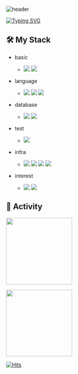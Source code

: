 ![header](https://capsule-render.vercel.app/api?type=waving&color=6994CDEE&text=&animation=twinkling&height=80)

[![Typing SVG](https://readme-typing-svg.demolab.com?font=Alkatra&weight=500&size=45&duration=4000&pause=3&color=6994CDEE&center=false&vCenter=false&multiline=true&repeat=true&width=1000&height=100&lines=Welcome+to+YoungSung's+GitHub!👋)](https://git.io/typing-svg)

<div align="left">
  

  
  ## 🛠️ My Stack
  
  - basic
    - <img src="https://img.shields.io/badge/Node.js-339933?style=flat-square&logo=node.js&logoColor=white"/> <img src="https://img.shields.io/badge/SpringBoot-6DB33F?style=flat-square&logo=SpringBoot&logoColor=white"/>
    
  - language
    - <img src="https://img.shields.io/badge/javascript-F7DF1E?style=flat-square&logo=javascript&logoColor=white"/> <img src="https://img.shields.io/badge/java-007396?style=flat-square&logo=java&logoColor=white"/> <img src="https://img.shields.io/badge/python-3776AB?style=flat-square&logo=python&logoColor=white"/>

  - database
    - <img src="https://img.shields.io/badge/mysql-4479A1?style=flat-square&logo=mysql&logoColor=white"/> <img src="https://img.shields.io/badge/oracle-F80000?style=flat-square&logo=oracle&logoColor=white"/>

  - test
    - <img src="https://img.shields.io/badge/jest-C21325?style=flat-square&logo=jest&logoColor=white"/>

  - infra
    - <img src="https://img.shields.io/badge/Amazon_AWS-232F3E?style=flat-square&logo=Amazon AWS&logoColor=white"/> <img src="https://img.shields.io/badge/rds-527FFF?style=flat-square&logo=amazon rds&logoColor=white"/> <img src="https://img.shields.io/badge/s3-569A31?style=flat-square&logo=Amazon S3&logoColor=white"/> <img src="https://img.shields.io/badge/ec2-FF9900?style=flat-square&logo=amazon ec2&logoColor=white"/>

  - interest
    - <img src="https://img.shields.io/badge/typescript-3178C6?style=flat-square&logo=typescript&logoColor=white"/> <img src="https://img.shields.io/badge/Nest.js-E0234E?style=flat-square&logo=nestjs&logoColor=white"/>

  ## 💪 Activity
  <p align="left">
    <img height="180em" src="https://github-readme-stats.vercel.app/api?username=wndudtjd&show_icons=true&theme=tokyonight">
  </p>
  <p align="left">
    <img height="180em" src="https://github-readme-stats.vercel.app/api/top-langs/?username=wndudtjd&layout=compact&color=olor=30,fad0c4,f&theme=tokyonight">
  </p>

  [![Hits](https://hits.seeyoufarm.com/api/count/incr/badge.svg?url=https%3A%2F%2Fgithub.com%2Fwndudtjd&count_bg=%2379C83D&title_bg=%23555555&icon=&icon_color=%23E7E7E7&title=GITHUB&edge_flat=false)](https://hits.seeyoufarm.com)
  

</div>
